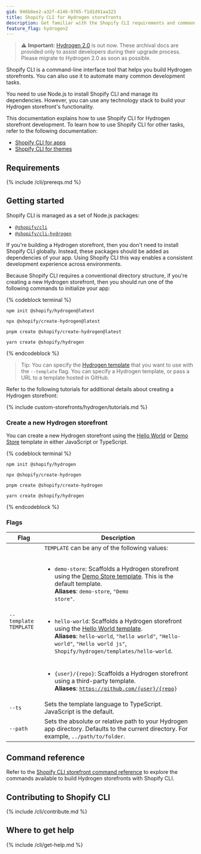 ```yaml
---
gid: 946b8ee2-a32f-4146-9705-f1d1d91aa323
title: Shopify CLI for Hydrogen storefronts
description: Get familiar with the Shopify CLI requirements and commands for Hydrogen storefronts.
feature_flag: hydrogen2
---
```


> ⚠️ **Important:** [Hydrogen 2.0](https://hydrogen.shopify.dev) is out now. These archival docs are provided only to assist developers during their upgrade process. Please migrate to Hydrogen 2.0 as soon as possible.


Shopify CLI is a command-line interface tool that helps you build Hydrogen storefronts. You can also use it to automate many common development tasks.

You need to use Node.js to install Shopify CLI and manage its dependencies. However, you can use any technology stack to build your Hydrogen storefront's functionality.

This documentation explains how to use Shopify CLI for Hydrogen storefront development. To learn how to use Shopify CLI for other tasks, refer to the following documentation:

- [Shopify CLI for apps](/apps/tools/cli)
- [Shopify CLI for themes](/themes/tools/cli)

## Requirements

{% include /cli/prereqs.md %}

## Getting started

Shopify CLI is managed as a set of Node.js packages:

- [`@shopify/cli`](https://www.npmjs.com/package/@shopify/cli)
- [`@shopify/cli-hydrogen`](https://www.npmjs.com/package/@shopify/cli-hydrogen)

If you're building a Hydrogen storefront, then you don't need to install Shopify CLI globally. Instead, these packages should be added as dependencies of your app. Using Shopify CLI this way enables a consistent development experience across environments.

Because Shopify CLI requires a conventional directory structure, if you're creating a new Hydrogen storefront, then you should run one of the following commands to initialize your app:

{% codeblock terminal %}
```bash?title: 'npm'
npm init @shopify/hydrogen@latest
```

```bash?title: 'npx'
npx @shopify/create-hydrogen@latest
```

```bash?title: 'pnpm'
pnpm create @shopify/create-hydrogen@latest
```

```bash?title: 'Yarn'
yarn create @shopify/hydrogen
```
{% endcodeblock %}

> Tip:
> You can specify the [Hydrogen template](/custom-storefronts/hydrogen/getting-started/templates) that you want to use with the `--template` flag. You can specify a Hydrogen template, or pass a URL to a template hosted in GitHub.

Refer to the following tutorials for additional details about creating a Hydrogen storefront:

{% include custom-storefronts/hydrogen/tutorials.md %}

### Create a new Hydrogen storefront

You can create a new Hydrogen storefront using the [Hello World](/custom-storefronts/hydrogen/getting-started/templates#hello-world-template) or [Demo Store](/custom-storefronts/hydrogen/getting-started/templates#demo-store-template) template in either JavaScript or TypeScript.

{% codeblock terminal %}

```bash?title: 'npm'
npm init @shopify/hydrogen
```

```bash?title: 'npx'
npx @shopify/create-hydrogen
```

```bash?title: 'pnpm'
pnpm create @shopify/create-hydrogen
```

```bash?title: 'Yarn'
yarn create @shopify/hydrogen
```

{% endcodeblock %}

### Flags

| Flag | Description |
| --- | --- |
| `--template TEMPLATE` | `TEMPLATE` can be any of the following values: <br></br><ul><li><code>demo-store</code>: Scaffolds a Hydrogen storefront using the [Demo Store template](/custom-storefronts/hydrogen/getting-started/templates#demo-store-template). This is the default template. <br><strong>Aliases</strong>: <code>demo-store</code>, <code>"Demo store"</code>.</li><br></br><li><code>hello-world</code>: Scaffolds a Hydrogen storefront using the [Hello World template](/custom-storefronts/hydrogen/getting-started/templates#hello-world-template). <br><strong>Aliases</strong>:  <code>hello-world</code>, <code>"hello world"</code>, <code>"Hello-world"</code>, <code>"Hello world js"</code>, <code>Shopify/hydrogen/templates/hello-world</code>.</li><br></br><li><code>{user}/{repo}</code>: Scaffolds a Hydrogen storefront using a third-party template.<br><strong>Aliases</strong>: <code><https://github.com/{user}/{repo>}</code></li></ul> |
| `--ts` | Sets the template language to TypeScript. JavaScript is the default.|
| `--path` | Sets the absolute or relative path to your Hydrogen app directory. Defaults to the current directory. For example, `../path/to/folder`.|

## Command reference

Refer to the [Shopify CLI storefront command reference](/custom-storefronts/tools/cli/commands) to explore the commands available to build Hydrogen storefronts with Shopify CLI.

## Contributing to Shopify CLI

{% include /cli/contribute.md %}

## Where to get help

{% include /cli/get-help.md %}
